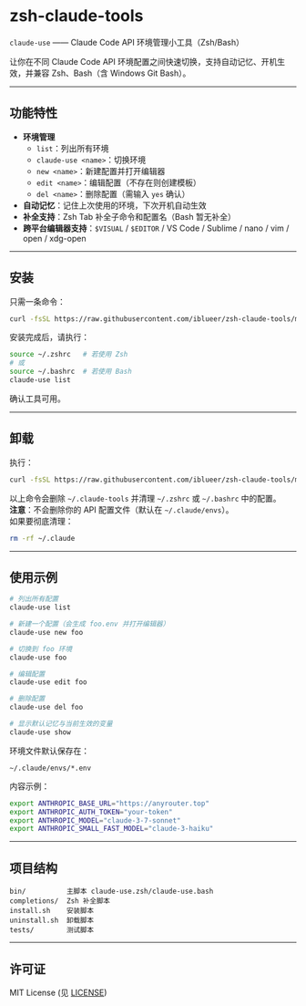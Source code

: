# zsh-claude-tools

`claude-use` —— Claude Code API 环境管理小工具（Zsh/Bash）

让你在不同 Claude Code API 环境配置之间快速切换，支持自动记忆、开机生效，并兼容 Zsh、Bash（含 Windows Git Bash）。

---

## 功能特性

- **环境管理**
  - `list`：列出所有环境
  - `claude-use <name>`：切换环境
  - `new <name>`：新建配置并打开编辑器
  - `edit <name>`：编辑配置（不存在则创建模板）
  - `del <name>`：删除配置（需输入 `yes` 确认）
- **自动记忆**：记住上次使用的环境，下次开机自动生效  
- **补全支持**：Zsh Tab 补全子命令和配置名（Bash 暂无补全）  
- **跨平台编辑器支持**：`$VISUAL` / `$EDITOR` / VS Code / Sublime / nano / vim / open / xdg-open  

---

## 安装

只需一条命令：

```sh
curl -fsSL https://raw.githubusercontent.com/iblueer/zsh-claude-tools/main/install.sh | sh
```

安装完成后，请执行：

```sh
source ~/.zshrc   # 若使用 Zsh
# 或
source ~/.bashrc  # 若使用 Bash
claude-use list
```

确认工具可用。

---

## 卸载

执行：

```sh
curl -fsSL https://raw.githubusercontent.com/iblueer/zsh-claude-tools/main/uninstall.sh | sh
```

以上命令会删除 `~/.claude-tools` 并清理 `~/.zshrc` 或 `~/.bashrc` 中的配置。  
**注意**：不会删除你的 API 配置文件（默认在 `~/.claude/envs`）。  
如果要彻底清理：

```sh
rm -rf ~/.claude
```

---

## 使用示例

```sh
# 列出所有配置
claude-use list

# 新建一个配置（会生成 foo.env 并打开编辑器）
claude-use new foo

# 切换到 foo 环境
claude-use foo

# 编辑配置
claude-use edit foo

# 删除配置
claude-use del foo

# 显示默认记忆与当前生效的变量
claude-use show
```

环境文件默认保存在：  
```
~/.claude/envs/*.env
```

内容示例：

```sh
export ANTHROPIC_BASE_URL="https://anyrouter.top"
export ANTHROPIC_AUTH_TOKEN="your-token"
export ANTHROPIC_MODEL="claude-3-7-sonnet"
export ANTHROPIC_SMALL_FAST_MODEL="claude-3-haiku"
```

---

## 项目结构

```
bin/          主脚本 claude-use.zsh/claude-use.bash
completions/  Zsh 补全脚本
install.sh    安装脚本
uninstall.sh  卸载脚本
tests/        测试脚本
```

---

## 许可证

MIT License (见 [LICENSE](./LICENSE))
